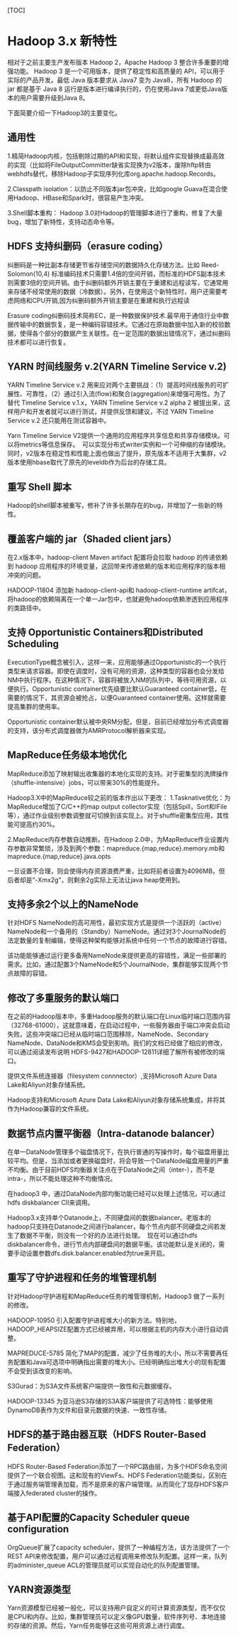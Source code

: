 

[TOC]



# Hadoop 3.x 新特性

相对于之前主要生产发布版本 Hadoop 2，Apache Hadoop 3 整合许多重要的增强功能。 Hadoop 3 是一个可用版本，提供了稳定性和高质量的 API，可以用于实际的产品开发。最低 Java 版本要求从 Java7 变为 Java8，所有 Hadoop 的 jar 都是基于 Java 8 运行是版本进行编译执行的，仍在使用Java 7或更低Java版本的用户需要升级到Java 8。

下面简要介绍一下Hadoop3的主要变化。

## 通用性

1.精简Hadoop内核，包括剔除过期的API和实现，将默认组件实现替换成最高效的实现（比如将FileOutputCommitter缺省实现换为v2版本，废除hftp转由webhdfs替代，移除Hadoop子实现序列化库org.apache.hadoop.Records。

2.Classpath isolation：以防止不同版本jar包冲突，比如google Guava在混合使用Hadoop、HBase和Spark时，很容易产生冲突。

3.Shell脚本重构： Hadoop 3.0对Hadoop的管理脚本进行了重构，修复了大量bug，增加了新特性，支持动态命令等。

## HDFS 支持纠删码（erasure coding）

纠删码是一种比副本存储更节省存储空间的数据持久化存储方法。比如 Reed-Solomon(10,4) 标准编码技术只需要1.4倍的空间开销，而标准的HDFS副本技术则需要3倍的空间开销。由于纠删码额外开销主要在于重建和远程读写，它通常用来存储不经常使用的数据（冷数据）。另外，在使用这个新特性时，用户还需要考虑网络和CPU开销,因为纠删码额外开销主要是在重建和执行远程读

Erasure coding纠删码技术简称EC，是一种数据保护技术.最早用于通信行业中数据传输中的数据恢复，是一种编码容错技术。它通过在原始数据中加入新的校验数据，使得各个部分的数据产生关联性。在一定范围的数据出错情况下，通过纠删码技术都可以进行恢复。

## YARN 时间线服务 v.2(YARN Timeline Service v.2)

YARN Timeline Service v.2 用来应对两个主要挑战：（1）提高时间线服务的可扩展性、可靠性，（2）通过引入流(flow)和聚合(aggregation)来增强可用性。为了替代 Timeline Service v.1.x，YARN Timeline Service v.2 alpha 2 被提出来，这样用户和开发者就可以进行测试，并提供反馈和建议，不过 YARN Timeline Service v.2 还只能用在测试容器中。

Yarn Timeline Service V2提供一个通用的应用程序共享信息和共享存储模块。可以将metrics等信息保存。 
可以实现分布式writer实例和一个可伸缩的存储模块。同时，v2版本在稳定性和性能上面也做出了提升，原先版本不适用于大集群，v2版本使用hbase取代了原先的leveldb作为后台的存储工具。

## 重写 Shell 脚本

Hadoop的shell脚本被重写，修补了许多长期存在的bug，并增加了一些新的特性。

## 覆盖客户端的 jar（Shaded client jars）

在2.x版本中，hadoop-client Maven artifact 配置将会拉取 hadoop 的传递依赖到 hadoop 应用程序的环境变量，这回带来传递依赖的版本和应用程序的版本相冲突的问题。

HADOOP-11804 添加新 hadoop-client-api和 hadoop-client-runtime artifcat，将hadoop的依赖隔离在一个单一Jar包中，也就避免hadoop依赖渗透到应用程序的类路径中。

## 支持 Opportunistic Containers和Distributed Scheduling

ExecutionType概念被引入，这样一来，应用能够通过Opportunistic的一个执行类型来请求容器。即使在调度时，没有可用的资源，这种类型的容器也会分发给NM中执行程序。在这种情况下，容器将被放入NM的队列中，等待可用资源，以便执行。Opportunistic container优先级要比默认Guaranteed container低，在需要的情况下，其资源会被抢占，以便Guaranteed container使用。这样就需要提高集群的使用率。

Opportunistic container默认被中央RM分配，但是，目前已经增加分布式调度器的支持，该分布式调度器做为AMRProtocol解析器来实现。

## MapReduce任务级本地优化

MapReduce添加了映射输出收集器的本地化实现的支持。对于密集型的洗牌操作（shuffle-intensive）jobs，可以带来30%的性能提升。

Hadoop3.X中的MapReduce较之前的版本作出以下更改：
1.Tasknative优化：为MapReduce增加了C/C++的map output collector实现（包括Spill，Sort和IFile等），通过作业级别参数调整就可切换到该实现上。对于shuffle密集型应用，其性能可提高约30%。

2.MapReduce内存参数自动推断。在Hadoop 2.0中，为MapReduce作业设置内存参数非常繁琐，涉及到两个参数：mapreduce.{map,reduce}.memory.mb和mapreduce.{map,reduce}.java.opts

一旦设置不合理，则会使得内存资源浪费严重，比如将前者设置为4096MB，但后者却是“-Xmx2g”，则剩余2g实际上无法让java heap使用到。



## 支持多余2个以上的NameNode

针对HDFS NameNode的高可用性，最初实现方式是提供一个活跃的（active）NameNode和一个备用的（Standby）NameNode。通过对3个JournalNode的法定数量的复制编辑，使得这种架构能够对系统中任何一个节点的故障进行容错。

该功能能够通过运行更多备用NameNode来提供更高的容错性，满足一些部署的需求。比如，通过配置3个NameNode和5个JournalNode，集群能够实现两个节点故障的容错。



## 修改了多重服务的默认端口

在之前的Hadoop版本中，多重Hadoop服务的默认端口在Linux临时端口范围内容（32768-61000），这就意味着，在启动过程中，一些服务器由于端口冲突会启动失败。这些冲突端口已经从临时端口范围移除，NameNode、Secondary NameNode、DataNode和KMS会受到影响。我们的文档已经做了相应的修改，可以通过阅读发布说明 HDFS-9427和HADOOP-12811详细了解所有被修改的端口。

提供文件系统连接器（filesystem connnector）,支持Microsoft Azure Data Lake和Aliyun对象存储系统。

Hadoop支持和Microsoft Azure Data Lake和Aliyun对象存储系统集成，并将其作为Hadoop兼容的文件系统。

## 数据节点内置平衡器（Intra-datanode balancer）

在单一DataNode管理多个磁盘情况下，在执行普通的写操作时，每个磁盘用量比较平均。但是，当添加或者更换磁盘时，将会导致一个DataNode磁盘用量的严重不均衡。由于目前HDFS均衡器关注点在于DataNode之间（inter-），而不是intra-，所以不能处理这种不均衡情况。

在hadoop3 中，通过DataNode内部均衡功能已经可以处理上述情况，可以通过hdfs diskbalancer ClI来调用。



Hadoop3.x支持单个Datanode上，不同硬盘间的数据balancer。老版本的hadoop只支持在Datanode之间进行balancer，每个节点内部不同硬盘之间若发生了数据不平衡，则没有一个好的办法进行处理。 
现在可以通过hdfs diskbalancer命令，进行节点内部硬盘间的数据平衡。该功能默认是关闭的，需要手动设置参数dfs.disk.balancer.enabled为true来开启。

## 重写了守护进程和任务的堆管理机制

针对Hadoop守护进程和MapReduce任务的堆管理机制，Hadoop3 做了一系列的修改。

HADOOP-10950 引入配置守护进程堆大小的新方法。特别地，HADOOP_HEAPSIZE配置方式已经被弃用，可以根据主机的内存大小进行自动调整。

MAPREDUCE-5785 简化了MAP的配置，减少了任务堆的大小，所以不需要再任务配置和Java可选项中明确指出需要的堆大小。已经明确指出堆大小的现有配置不会受到该改变的影响。

S3Gurad：为S3A文件系统客户端提供一致性和元数据缓存。

HADOOP-13345 为亚马逊S3存储的S3A客户端提供了可选特性：能够使用DynamoDB表作为文件和目录元数据的快速、一致性存储。

## HDFS的基于路由器互联（HDFS Router-Based Federation）

HDFS Router-Based Federation添加了一个RPC路由层，为多个HDFS命名空间提供了一个联合视图。这和现有的ViewFs、HDFS Federation功能类似，区别在于通过服务端管理表加载，而不是原来的客户端管理。从而简化了现存HDFS客户端接入federated cluster的操作。

## 基于API配置的Capacity Scheduler queue configuration

OrgQueue扩展了capacity scheduler，提供了一种编程方法，该方法提供了一个REST API来修改配置，用户可以通过远程调用来修改队列配置。这样一来，队列的administer_queue ACL的管理员就可以实现自动化的队列配置管理。

## YARN资源类型

Yarn资源模型已经被一般化，可以支持用户自定义的可计算资源类型，而不仅仅是CPU和内存。比如，集群管理员可以定义像GPU数量，软件序列号、本地连接的存储的资源。然后，Yarn任务能够在这些可用资源上进行调度。